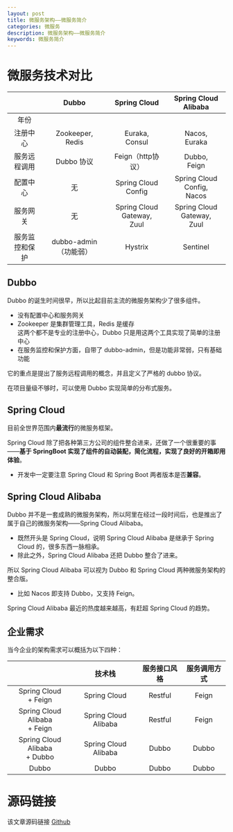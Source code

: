 ```yaml
---
layout: post
title: 微服务架构——微服务简介
categories: 微服务
description: 微服务架构——微服务简介
keywords: 微服务简介
---
```




# 微服务技术对比

| | Dubbo | Spring Cloud | Spring Cloud Alibaba |
| :--: | :--: | :--: | :--: |
| 年份 |  |  |  |
| 注册中心 | Zookeeper,<br>Redis | Euraka,<br>Consul| Nacos,<br>Euraka |
| 服务远程调用 | Dubbo 协议 | Feign（http协议）| Dubbo,<br>Feign |
| 配置中心 | 无 | Spring Cloud Config| Spring Cloud Config,<br>Nacos |
| 服务网关 | 无 | Spring Cloud Gateway,<br>Zuul| Spring Cloud Gateway,<br>Zuul| 
| 服务监控和保护 | dubbo-admin（功能弱） | Hystrix| Sentinel |

## Dubbo
Dubbo 的诞生时间很早，所以比起目前主流的微服务架构少了很多组件。
- 没有配置中心和服务网关
- Zookeeper 是集群管理工具，Redis 是缓存<br>
	这两个都不是专业的注册中心，Dubbo 只是用这两个工具实现了简单的注册中心
- 在服务监控和保护方面，自带了 dubbo-admin，但是功能非常弱，只有基础功能

它的重点是提出了服务远程调用的概念，并且定义了严格的 dubbo 协议。

在项目量级不够时，可以使用 Dubbo 实现简单的分布式服务。

## Spring Cloud
目前全世界范围内**最流行**的微服务框架。

Spring Cloud 除了把各种第三方公司的组件整合进来，还做了一个很重要的事——**基于 SpringBoot 实现了组件的自动装配，简化流程，实现了良好的开箱即用体验**。
- 开发中一定要注意 Spring Cloud 和 Spring Boot 两者版本是否**兼容**。


## Spring Cloud Alibaba
Dubbo 并不是一套成熟的微服务架构，所以阿里在经过一段时间后，也是推出了属于自己的微服务架构——Spring Cloud Alibaba。
- 既然开头是 Spring Cloud，说明 Spring Cloud Alibaba 是继承于 Spring Cloud 的，很多东西一脉相承。<br>
- 除此之外，Spring Cloud Alibaba 还把 Dubbo 整合了进来。

所以 Spring Cloud Alibaba 可以视为 Dubbo 和 Spring Cloud 两种微服务架构的整合版。
- 比如 Nacos 即支持 Dubbo，又支持 Feign。

Spring Cloud Alibaba 最近的热度越来越高，有赶超 Spring Cloud 的趋势。

## 企业需求
当今企业的架构需求可以概括为以下四种：

||技术栈|服务接口风格|服务调用方式|
|:--:|:--:|:--:|:--:|
|Spring Cloud<br>+ Feign |Spring Cloud | Restful | Feign |
|Spring Cloud Alibaba<br>+ Feign | Spring Cloud Alibaba | Restful | Feign |
|Spring Cloud Alibaba<br>+ Dubbo | Spring Cloud Alibaba | Dubbo | Dubbo |
| Dubbo | Dubbo | Dubbo | Dubbo |

# 源码链接
该文章源码链接 [Github](url)